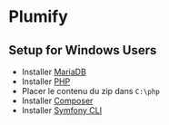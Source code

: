 # Plumify

## Setup for Windows Users

- Installer [MariaDB](https://mariadb.org/download/?t=mariadb&p=mariadb&r=11.5.2&os=windows&cpu=x86_64&pkg=msi&mirror=icam)
- Installer [PHP](https://windows.php.net/downloads/releases/php-8.3.12-nts-Win32-vs16-x64.zip)
- Placer le contenu du zip dans `C:\php`
- Installer [Composer](https://getcomposer.org/download/)
- Installer [Symfony CLI](https://symfony.com/download)
